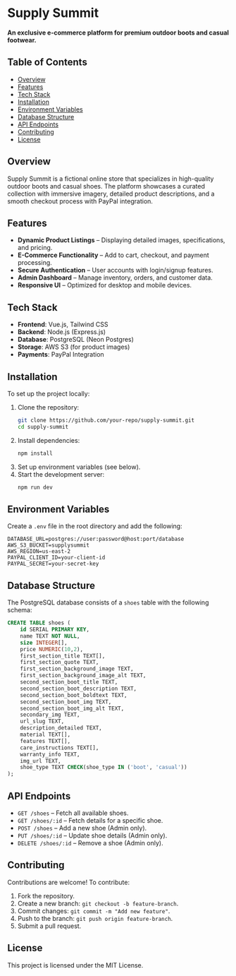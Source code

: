 # Supply Summit

**An exclusive e-commerce platform for premium outdoor boots and casual footwear.**

## Table of Contents
- [Overview](#overview)
- [Features](#features)
- [Tech Stack](#tech-stack)
- [Installation](#installation)
- [Environment Variables](#environment-variables)
- [Database Structure](#database-structure)
- [API Endpoints](#api-endpoints)
- [Contributing](#contributing)
- [License](#license)

## Overview
Supply Summit is a fictional online store that specializes in high-quality outdoor boots and casual shoes. The platform showcases a curated collection with immersive imagery, detailed product descriptions, and a smooth checkout process with PayPal integration.

## Features
- **Dynamic Product Listings** – Displaying detailed images, specifications, and pricing.
- **E-Commerce Functionality** – Add to cart, checkout, and payment processing.
- **Secure Authentication** – User accounts with login/signup features.
- **Admin Dashboard** – Manage inventory, orders, and customer data.
- **Responsive UI** – Optimized for desktop and mobile devices.

## Tech Stack
- **Frontend**: Vue.js, Tailwind CSS
- **Backend**: Node.js (Express.js)
- **Database**: PostgreSQL (Neon Postgres)
- **Storage**: AWS S3 (for product images)
- **Payments**: PayPal Integration

## Installation
To set up the project locally:

1. Clone the repository:
   ```sh
   git clone https://github.com/your-repo/supply-summit.git
   cd supply-summit
   ```
2. Install dependencies:
   ```sh
   npm install
   ```
3. Set up environment variables (see below).
4. Start the development server:
   ```sh
   npm run dev
   ```

## Environment Variables
Create a `.env` file in the root directory and add the following:
```env
DATABASE_URL=postgres://user:password@host:port/database
AWS_S3_BUCKET=supplysummit
AWS_REGION=us-east-2
PAYPAL_CLIENT_ID=your-client-id
PAYPAL_SECRET=your-secret-key
```

## Database Structure
The PostgreSQL database consists of a `shoes` table with the following schema:
```sql
CREATE TABLE shoes (
    id SERIAL PRIMARY KEY,
    name TEXT NOT NULL,
    size INTEGER[],
    price NUMERIC(10,2),
    first_section_title TEXT[],
    first_section_quote TEXT,
    first_section_background_image TEXT,
    first_section_background_image_alt TEXT,
    second_section_boot_title TEXT,
    second_section_boot_description TEXT,
    second_section_boot_boldtext TEXT,
    second_section_boot_img TEXT,
    second_section_boot_img_alt TEXT,
    secondary_img TEXT,
    url_slug TEXT,
    description_detailed TEXT,
    material TEXT[],
    features TEXT[],
    care_instructions TEXT[],
    warranty_info TEXT,
    img_url TEXT,
    shoe_type TEXT CHECK(shoe_type IN ('boot', 'casual'))
);
```

## API Endpoints
- `GET /shoes` – Fetch all available shoes.
- `GET /shoes/:id` – Fetch details for a specific shoe.
- `POST /shoes` – Add a new shoe (Admin only).
- `PUT /shoes/:id` – Update shoe details (Admin only).
- `DELETE /shoes/:id` – Remove a shoe (Admin only).

## Contributing
Contributions are welcome! To contribute:
1. Fork the repository.
2. Create a new branch: `git checkout -b feature-branch`.
3. Commit changes: `git commit -m "Add new feature"`.
4. Push to the branch: `git push origin feature-branch`.
5. Submit a pull request.

## License
This project is licensed under the MIT License.

